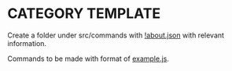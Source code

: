 # CATEGORY TEMPLATE
Create a folder under src/commands with [!about.json](./!about.json) with relevant information.

Commands to be made with format of [example.js](./example.js).